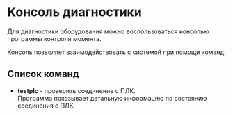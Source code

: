 # Консоль диагностики
Для диагностики оборудования можно воспользоваться консолью программы контроля момента.

Консоль позволяет взаимодействовать с системой при помощи команд.

## Список команд
- **testplc** - проверить соединение с ПЛК.\
  Программа показывает детальную информацию по состоянию соединения с ПЛК.
  
  
